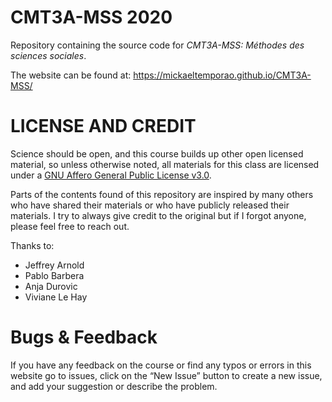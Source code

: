# CMT3A-MSS 2020
Repository containing the source code for *CMT3A-MSS: Méthodes des sciences sociales*.

The website can be found at: https://mickaeltemporao.github.io/CMT3A-MSS/

# LICENSE AND CREDIT
Science should be open, and this course builds up other open licensed material, so unless otherwise noted, all materials for this class are licensed under a [GNU Affero General Public License v3.0](https://spdx.org/licenses/AGPL-3.0-or-later.html).

Parts of the contents found of this repository are inspired by many others who have shared their materials or who have publicly released their materials.
I try to always give credit to the original but if I forgot anyone, please feel free to reach out.

Thanks to:
- Jeffrey Arnold
- Pablo Barbera 
- Anja Durovic 
- Viviane Le Hay 

# Bugs & Feedback
If you have any feedback on the course or find any typos or errors in this website go to issues, click on the “New Issue” button to create a new issue, and add your suggestion or describe the problem.

